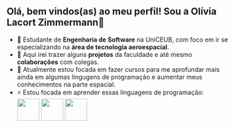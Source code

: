 ## Olá, bem vindos(as) ao meu perfil! Sou a Olívia Lacort Zimmermann👋



- 🔭 Estudante de **Engenharia de Software** na UniCEUB, com foco em ir se especializando na **área de tecnologia aeroespacial**.
- 🌱 Aqui irei trazer alguns **projetos** da faculdade e até mesmo **colaborações** com colegas.
- 🤔 Atualmente estou focada em fazer cursos para me aprofundar mais ainda em algumas lingugens de programação e aumentar meus conhecimentos na parte espacial.
- ⚡ Estou focada em aprender essas linguagens de programação:
  <div style="display: incline">
            <img width='50' height='50' src="https://cdn.jsdelivr.net/gh/devicons/devicon@latest/icons/python/python-original-wordmark.svg" />
            <img width='50' height='50' src="https://cdn.jsdelivr.net/gh/devicons/devicon@latest/icons/c/c-line.svg" />
            <img  width='50' height='50' src="https://cdn.jsdelivr.net/gh/devicons/devicon@latest/icons/java/java-original-wordmark.svg" />
   </div>   
